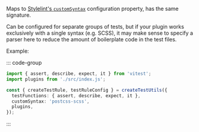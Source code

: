<!-- #region description -->
Maps to [Stylelint's `customSyntax`](https://stylelint.io/user-guide/configure/#customsyntax) configuration property, has the same signature.
<!-- #endregion description -->

Can be configured for separate groups of tests, but if your plugin works exclusively with a single syntax (e.g. SCSS),
it may make sense to specify a parser here to reduce the amount of boilerplate code in the test files.

Example:

::: code-group

```ts [src/index.js] {6}
import { assert, describe, expect, it } from 'vitest';
import plugins from './src/index.js';

const { createTestRule, testRuleConfig } = createTestUtils({
  testFunctions: { assert, describe, expect, it },
  customSyntax: 'postcss-scss',
  plugins,
});
```

:::
